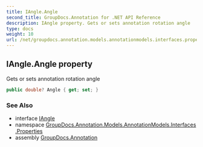```yaml
---
title: IAngle.Angle
second_title: GroupDocs.Annotation for .NET API Reference
description: IAngle property. Gets or sets annotation rotation angle
type: docs
weight: 10
url: /net/groupdocs.annotation.models.annotationmodels.interfaces.properties/iangle/angle/
---
```

## IAngle.Angle property

Gets or sets annotation rotation angle

```csharp
public double? Angle { get; set; }
```

### See Also

* interface [IAngle](../)
* namespace [GroupDocs.Annotation.Models.AnnotationModels.Interfaces.Properties](../../iangle/)
* assembly [GroupDocs.Annotation](../../../)


